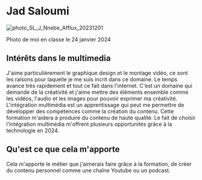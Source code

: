 # Jad Saloumi

![photo_SL_J_Nnebe_Afflux_20231201](https://github.com/Jad2087/H24_V11_inspirations_Saloumi/assets/142918288/3893192b-8624-4a0b-866d-41c5c07a34e0)


Photo de moi en classe le 24 janvier 2024


## **Intérêts dans le multimedia**
J'aime particulièrement le graphique design et le montage vidéo, ce sont les raisons pour laquelle je me suis incrit dans ce domaine. Le temps avance très rapidement et tout ce fait dans l'internet. C'est un domaine qui demande de la créativité et j'aime mettre des éléments ensemble comme les vidéos, l'audio et les images pour pouvoir exprimer ma créativité. L'intégration multimédia est un apprentissage qui peut me permettre de développer des compétences comme la création du contenu. Cette formation m'aidera à produire du contenu de haute qualité. Le fait de choisir l'intégration multimédia m'offrent plusieurs opportunités grâce à la technologie en 2024.


## Qu'est ce que cela m'apporte 
Cela m'apporte le métier que j'aimerais faire grâce à la formation, de créer du contenu personnel comme une chaîne Youtube ou un podcast. 





